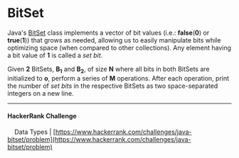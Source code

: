 # BitSet

Java's [BitSet](https://docs.oracle.com/javase/7/docs/api/java/util/BitSet.html) class implements a vector of bit values (i.e.: **false**(**0**) or **true**(**1**)) that grows as needed, allowing us to easily manipulate bits while optimizing space (when compared to other collections). Any element having a bit value of **1** is called a *set bit*.

Given **2** BitSets, **B<sub>1</sub>** and **B<sub>2</sub>**, of size **N** where all bits in both BitSets are initialized to **o**, perform a series of **M** operations. After each operation, print the number of *set bits* in the respective BitSets as two space-separated integers on a new line.

___


#### HackerRank Challenge

&nbsp;&nbsp;&nbsp;&nbsp;Data Types | [https://www.hackerrank.com/challenges/java-bitset/problem](https://www.hackerrank.com/challenges/java-bitset/problem)


